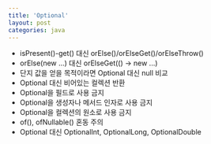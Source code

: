 ```yaml
---
title: 'Optional'
layout: post
categories: java
---
```


- isPresent()-get() 대신 orElse()/orElseGet()/orElseThrow()
- orElse(new ...) 대신 orElseGet(() -> new ...)
- 단지 값을 얻을 목적이라면 Optional 대신 null 비교
- Optional 대신 비어있는 컬렉션 반환
- Optional을 필드로 사용 금지
- Optional을 생성자나 메서드 인자로 사용 금지
- Optional을 컬렉션의 원소로 사용 금지
- of(), ofNullable() 혼동 주의
- Optional<T> 대신 OptionalInt, OptionalLong, OptionalDouble





